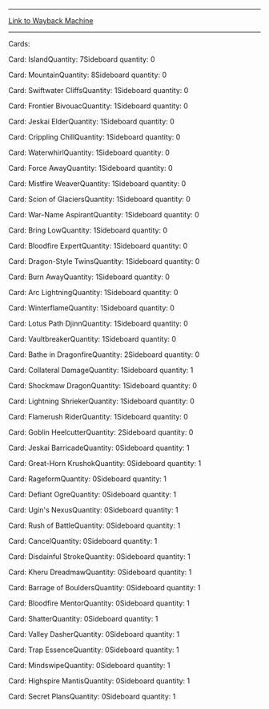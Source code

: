 
---
[Link to Wayback Machine](https://web.archive.org/web/20150322074756/http://magic.wizards.com/en/articles/decks/juan-carlos-botis-grand-prix-mexico-city-2015-2015-02-02)

[_metadata_:generator]:- "Drupal 7 (http://drupal.org)"
[_metadata_:node]:- "343396"
[_metadata_:publish_date]:- "2015-02-02"
[_metadata_:source]:- "article"
[_metadata_:title]:- "Juan Carlos Botis - Grand Prix Mexico City 2015"
[_metadata_:wayback_capture_timestamp]:- "2015-03-22 07:47:56"
[_metadata_:wayback_raw_url]:- "https://web.archive.org/web/20150322074756id_/http://magic.wizards.com/en/articles/decks/juan-carlos-botis-grand-prix-mexico-city-2015-2015-02-02"
[_metadata_:wayback_url]:- "http://magic.wizards.com/en/articles/decks/juan-carlos-botis-grand-prix-mexico-city-2015-2015-02-02"
---





Cards: 

Card: IslandQuantity: 7Sideboard quantity: 0 



Card: MountainQuantity: 8Sideboard quantity: 0 



Card: Swiftwater CliffsQuantity: 1Sideboard quantity: 0 



Card: Frontier BivouacQuantity: 1Sideboard quantity: 0 



Card: Jeskai ElderQuantity: 1Sideboard quantity: 0 



Card: Crippling ChillQuantity: 1Sideboard quantity: 0 



Card: WaterwhirlQuantity: 1Sideboard quantity: 0 



Card: Force AwayQuantity: 1Sideboard quantity: 0 



Card: Mistfire WeaverQuantity: 1Sideboard quantity: 0 



Card: Scion of GlaciersQuantity: 1Sideboard quantity: 0 



Card: War-Name AspirantQuantity: 1Sideboard quantity: 0 



Card: Bring LowQuantity: 1Sideboard quantity: 0 



Card: Bloodfire ExpertQuantity: 1Sideboard quantity: 0 



Card: Dragon-Style TwinsQuantity: 1Sideboard quantity: 0 



Card: Burn AwayQuantity: 1Sideboard quantity: 0 



Card: Arc LightningQuantity: 1Sideboard quantity: 0 



Card: WinterflameQuantity: 1Sideboard quantity: 0 



Card: Lotus Path DjinnQuantity: 1Sideboard quantity: 0 



Card: VaultbreakerQuantity: 1Sideboard quantity: 0 



Card: Bathe in DragonfireQuantity: 2Sideboard quantity: 0 



Card: Collateral DamageQuantity: 1Sideboard quantity: 1 



Card: Shockmaw DragonQuantity: 1Sideboard quantity: 0 



Card: Lightning ShriekerQuantity: 1Sideboard quantity: 0 



Card: Flamerush RiderQuantity: 1Sideboard quantity: 0 



Card: Goblin HeelcutterQuantity: 2Sideboard quantity: 0 



Card: Jeskai BarricadeQuantity: 0Sideboard quantity: 1 



Card: Great-Horn KrushokQuantity: 0Sideboard quantity: 1 



Card: RageformQuantity: 0Sideboard quantity: 1 



Card: Defiant OgreQuantity: 0Sideboard quantity: 1 



Card: Ugin's NexusQuantity: 0Sideboard quantity: 1 



Card: Rush of BattleQuantity: 0Sideboard quantity: 1 



Card: CancelQuantity: 0Sideboard quantity: 1 



Card: Disdainful StrokeQuantity: 0Sideboard quantity: 1 



Card: Kheru DreadmawQuantity: 0Sideboard quantity: 1 



Card: Barrage of BouldersQuantity: 0Sideboard quantity: 1 



Card: Bloodfire MentorQuantity: 0Sideboard quantity: 1 



Card: ShatterQuantity: 0Sideboard quantity: 1 



Card: Valley DasherQuantity: 0Sideboard quantity: 1 



Card: Trap EssenceQuantity: 0Sideboard quantity: 1 



Card: MindswipeQuantity: 0Sideboard quantity: 1 



Card: Highspire MantisQuantity: 0Sideboard quantity: 1 



Card: Secret PlansQuantity: 0Sideboard quantity: 1 




 

 
